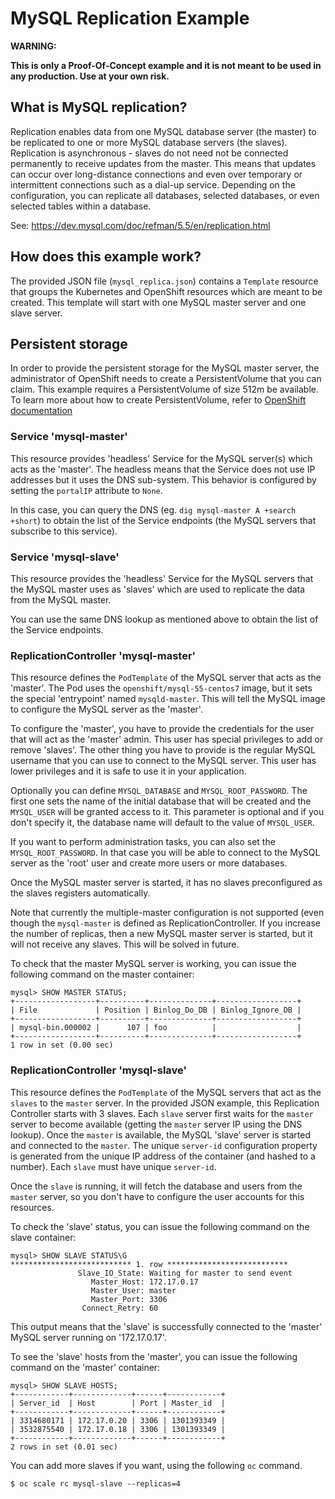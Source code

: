 # MySQL Replication Example

**WARNING:**

**This is only a Proof-Of-Concept example and it is not meant to be used in any
production. Use at your own risk.**

## What is MySQL replication?

Replication enables data from one MySQL database server (the master) to be
replicated to one or more MySQL database servers (the slaves). Replication is
asynchronous - slaves do not need not be connected permanently to receive updates from
the master. This means that updates can occur over long-distance connections and
even over temporary or intermittent connections such as a dial-up service.
Depending on the configuration, you can replicate all databases, selected
databases, or even selected tables within a database.

See: https://dev.mysql.com/doc/refman/5.5/en/replication.html

## How does this example work?

The provided JSON file (`mysql_replica.json`) contains a `Template` resource that
groups the Kubernetes and OpenShift resources which are meant to be created.
This template will start with one MySQL master server and one slave server.

## Persistent storage

In order to provide the persistent storage for the MySQL master server, the administrator
of OpenShift needs to create a PersistentVolume that you can claim. This example requires a PersistentVolume of size 512m be available.
To learn more about how to create PersistentVolume, refer to [OpenShift documentation](https://docs.openshift.org/latest/admin_guide/persistent_storage_nfs.html)

### Service 'mysql-master'

This resource provides 'headless' Service for the MySQL server(s) which acts
as the 'master'. The headless means that the Service does not use IP
addresses but it uses the DNS sub-system. This behavior is configured by setting
the `portalIP` attribute to `None`.

In this case, you can query the DNS (eg. `dig mysql-master A +search +short`) to
obtain the list of the Service endpoints (the MySQL servers that subscribe to
this service).

### Service 'mysql-slave'

This resource provides the 'headless' Service for the MySQL servers that the
MySQL master uses as 'slaves' which are used to replicate the data from the
MySQL master.

You can use the same DNS lookup as mentioned above to obtain the list of the
Service endpoints.

### ReplicationController 'mysql-master'

This resource defines the `PodTemplate` of the MySQL server that acts as the
'master'. The Pod uses the `openshift/mysql-55-centos7` image, but it sets the
special 'entrypoint' named `mysqld-master`. This will tell the MySQL image to
configure the MySQL server as the 'master'.

To configure the 'master', you have to provide the credentials for the user that
will act as the 'master' admin. This user has special privileges to add or
remove 'slaves'.
The other thing you have to provide is the regular MySQL username that you can
use to connect to the MySQL server. This user has lower privileges and it is
safe to use it in your application.

Optionally you can define `MYSQL_DATABASE` and `MYSQL_ROOT_PASSWORD`. The first
one sets the name of the initial database that will be created and the
`MYSQL_USER` will be granted access to it. This parameter is optional
and if you don't specify it, the database name will default to the value of
`MYSQL_USER`.

If you want to perform administration tasks, you can also set the
`MYSQL_ROOT_PASSWORD`. In that case you will be able to connect to the MySQL
server as the 'root' user and create more users or more databases.

Once the MySQL master server is started, it has no slaves preconfigured as the
slaves registers automatically.

Note that currently the multiple-master configuration is not supported (even
though the `mysql-master` is defined as ReplicationController. If you increase the
number of replicas, then a new MySQL master server is started, but it will not
receive any slaves. This will be solved in future.

To check that the master MySQL server is working, you can issue the following
command on the master container:

```
mysql> SHOW MASTER STATUS;
+------------------+----------+--------------+------------------+
| File             | Position | Binlog_Do_DB | Binlog_Ignore_DB |
+------------------+----------+--------------+------------------+
| mysql-bin.000002 |      107 | foo          |                  |
+------------------+----------+--------------+------------------+
1 row in set (0.00 sec)
```

### ReplicationController 'mysql-slave'

This resource defines the `PodTemplate` of the MySQL servers that act as the
`slaves` to the `master` server. In the provided JSON example, this Replication
Controller starts with 3 slaves. Each `slave` server first waits for the `master`
server to become available (getting the `master` server IP using the DNS
lookup). Once the `master` is available, the MySQL 'slave' server is started and
connected to the `master`. The unique `server-id` configuration property is
generated from the unique IP address of the container (and hashed to a number).
Each `slave` must have unique `server-id`.

Once the `slave` is running, it will fetch the database and users from the
`master` server, so you don't have to configure the user accounts for this
resources.

To check the 'slave' status, you can issue the following command on the slave
container:

```
mysql> SHOW SLAVE STATUS\G
*************************** 1. row ***************************
               Slave_IO_State: Waiting for master to send event
                  Master_Host: 172.17.0.17
                  Master_User: master
                  Master_Port: 3306
                Connect_Retry: 60
```

This output means that the 'slave' is successfully connected to the 'master'
MySQL server running on '172.17.0.17'.

To see the 'slave' hosts from the 'master', you can issue the following command
on the 'master' container:

```
mysql> SHOW SLAVE HOSTS;
+------------+-------------+------+------------+
| Server_id  | Host        | Port | Master_id  |
+------------+-------------+------+------------+
| 3314680171 | 172.17.0.20 | 3306 | 1301393349 |
| 3532875540 | 172.17.0.18 | 3306 | 1301393349 |
+------------+-------------+------+------------+
2 rows in set (0.01 sec)

```

You can add more slaves if you want, using the following `oc` command.

```
$ oc scale rc mysql-slave --replicas=4
```
